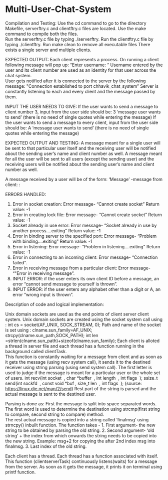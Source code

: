 # Multi-User-Chat-System
Compilation and Testing: Use the cd command to go to the directory Makefile, serverftry.c and clientftry.c files are located. 
Use the make command to compile both the files.  
Run the serverftry.c file by typing ./serverftry. 
Run the clientftry.c file by typing ./clientftry. 
Run make clean to remove all executable files There exists a single server and multiple clients. 
 
EXPECTED OUTPUT: 
Each client represents a process. On running a client following message will pop up: “Enter username: “ Username entered by the user and its client number are used as an identity for that user across the chat system.  
User gets notified after it is connected to the server by the following message: "Connection established to port chhavik_chat_system” Server is constantly listening to each and every client and the message passed by them. 
 
INPUT THE USER NEEDS TO GIVE: 
If the user wants to send a message to client number 3, input from the user side should be: 3 ‘message user wants to send’ (there is no need of single quotes while entering the message) 
If the user wants to send a message to every client, input from the user side should be: A ‘message user wants to send’ (there is no need of single quotes while entering the message) 
 
EXPECTED OUTPUT AND TESTING: 
A message meant for a single user will be sent to that particular user itself and the receiving user will be notified about the sending user’s name and client number as well. 
A message meant for all the user will be sent to all users (except the sending user) and the receiving users will be notified about the sending user’s name and client number as well. 
 
A message received by a user will be of the form: ‘Message’ -message from client: <client number>: <username> 
 
ERRORS HANDLED: 
1. Error in socket creation: Error message- “Cannot create socket” Return value: -1 
2. Error in creating lock file: Error message- “Cannot create socket” Return value: -1 
3. Socket already in use error: Error message- “Socket already in use by another process....exiting" Return value: -1 
4. Error in binding server to the specified port: Error message- “Problem with binding....exiting" Return value: -1 
5. Error in listening: Error message- “Problem in listening....exiting" Return value: -1 
6. Error in connecting to an incoming client: Error message- “Connection failed". 
7. Error in receiving message from a particular client: Error message- “"Error in receiving message”. 
8. INPUT ERROR: if the user enters its own client ID before a message, an error “cannot send message to yourself is thrown”. 
9. INPUT ERROR: if the user enters any alphabet other than a digit or A, an error “wrong input is thrown”. 
  
 
Description of code and logical implementation: 
 
Unix domain sockets are used as the end points of client server client system. 
Unix domain sockets are created using the socket system call using : int cs = socket(AF_UNIX, SOCK_STREAM, 0); 
Path and name of the socket is set using : clname.sun_family=AF_UNIX; strcpy(clname.sun_path,SOCK_PATH); int len =strlen(clname.sun_path)+sizeof(clname.sun_family); 
Each client is alloted a thread in server file and each thread has a function running in the background called clientTask.  
This function is constantly waiting for a message from client and as soon as it gets the message (using recv system call), it sends it to the destined receiver using string parsing (using send system call). 
The first letter is used to judge if the message is meant for a particular user or the whole set of users. 
int recv(int ​socket ​ , char *​buffer ​ , int ​length ​ , int ​flags ​ ); ssize_t send(int​ ​sockfd ​ , const void *​buf ​ , size_t​ ​len ​ , int​ ​flags ​ ); (source: ​https://linux.die.net/man/2/send​ ) 
Rest part of the string is parsed and the actual message is sent to the destined user. 
 
Parsing is done as: First the message is split into space separated words. 
The first word is used to determine the destination using strcmp(first string to compare, second string to compare) method.  
The rest actual message is copied into a string called ‘finalmsg’ using strncpy() inbuilt function. The function takes - 1. 
First argument- the new string to be obtained by parsing the old string. 2. Second argument- ‘old string’ + the index from which onwards the string needs to be copied into the new string. 
Example: msg+2 for copying the after 2nd index msg into finalmsg. 3. Last index of the old string. 

Each client has a thread. Each thread has a function associated with itself. 
This function (clientserverTask) continuously listens(waits) for a message from the server. 
As soon as it gets the message, it prints it on terminal using printf function. 

